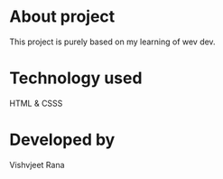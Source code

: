 # About project

This project is purely based on my learning of wev dev.

# Technology used

HTML & CSSS

# Developed by

Vishvjeet Rana
